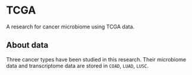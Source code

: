 # TCGA
A research for cancer microbiome using TCGA data.
## About data
Three cancer types have been studied in this research. Their microbiome data and transcriptome data are stored in  `COAD`, `LUAD`, `LUSC`. 
